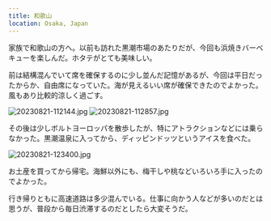 ```yaml
---
title: 和歌山
location: Osaka, Japan
---
```


家族で和歌山の方へ。以前も訪れた黒潮市場のあたりだが、今回も浜焼きバーベキューを楽しんだ。ホタテがとても美味しい。

前は結構混んでいて席を確保するのに少し並んだ記憶があるが、今回は平日だったからか、自由席になっていた。海が見えるいい席が確保できたのでよかった。風もあり比較的涼しく過ごす。

![20230821-112144.jpg](https://ceshmina-photos.s3.ap-northeast-1.amazonaws.com/medium/202308/20230821-112144.jpg)
![20230821-112857.jpg](https://ceshmina-photos.s3.ap-northeast-1.amazonaws.com/medium/202308/20230821-112857.jpg)

その後は少しボルトヨーロッパを散歩したが、特にアトラクションなどには乗らなかった。黒潮温泉に入ってから、ディッピンドッツというアイスを食べた。

![20230821-123400.jpg](https://ceshmina-photos.s3.ap-northeast-1.amazonaws.com/medium/202308/20230821-123400.jpg)

お土産を買ってから帰宅。海鮮以外にも、梅干しや桃などいろいろ手に入ったのでよかった。

行き帰りともに高速道路は多少混んでいる。仕事に向かう人などが多いのだとは思うが、普段から毎日渋滞するのだとしたら大変そうだ。
